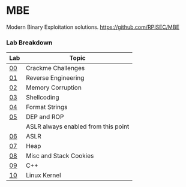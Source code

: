# MBE
Modern Binary Exploitation solutions.
https://github.com/RPISEC/MBE

### Lab Breakdown
Lab | Topic
--- | ----- |
[00](/crackme) | Crackme Challenges
[01](/lab01) | Reverse Engineering
[02](/lab02) | Memory Corruption
[03](/lab03) | Shellcoding
[04](/lab04) | Format Strings
[05](lab05) | DEP and ROP
     | ASLR always enabled from this point 
[06](/lab06) | ASLR
[07](/lab07) | Heap
[08](/lab08) | Misc and Stack Cookies
[09](/lab09) | C++
[10](/lab10) | Linux Kernel
